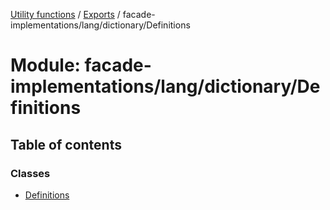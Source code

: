 [Utility functions](../index.md) / [Exports](../modules.md) / facade-implementations/lang/dictionary/Definitions

# Module: facade-implementations/lang/dictionary/Definitions

## Table of contents

### Classes

- [Definitions](../classes/facade_implementations_lang_dictionary_Definitions.Definitions.md)

